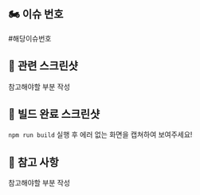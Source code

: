 ## 🏍 이슈 번호

#해당이슈번호

## 📸 관련 스크린샷

참고해야할 부분 작성

## 💌 빌드 완료 스크린샷

`npm run build` 실행 후 에러 없는 화면을 캡쳐하여 보여주세요!

## 💬 참고 사항

참고해야할 부분 작성

